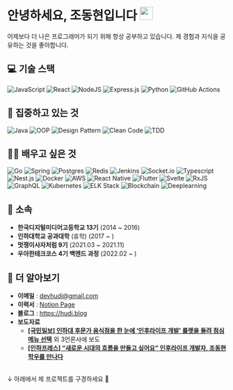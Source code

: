 # 안녕하세요, 조동현입니다 <img src="https://media.giphy.com/media/hvRJCLFzcasrR4ia7z/giphy.gif" width="30px">

어제보다 더 나은 프로그래머가 되기 위해 항상 공부하고 있습니다. 제 경험과 지식을 공유하는 것을 좋아합니다.

## 💻 기술 스택

![JavaScript](https://img.shields.io/badge/Javascript-%2320232a.svg?style=flat-square&logo=javascript&logoColor=%23F7DF1E)
![React](https://img.shields.io/badge/React-%2320232a.svg?style=flat-square&logo=react&logoColor=#61DAFB)
![NodeJS](https://img.shields.io/badge/node.js-%2320232a?style=flat-square&logo=node.js&logoColor=#339933)
![Express.js](https://img.shields.io/badge/ExpressJS-%2320232a.svg?style=flat-square&logo=express&logoColor=%2361DAFB)
![Python](https://img.shields.io/badge/Python-%2320232a?style=flat-square&logo=python&logoColor=#3776AB)
![GitHub Actions](https://img.shields.io/badge/Github_Actions-%2320232a.svg?style=flat-square&logo=githubactions&logoColor=2088FF)


## 🧐 집중하고 있는 것

![Java](https://img.shields.io/badge/Java-%2320232a.svg?style=flat-square&logo=java&logoColor=E01E23)
![OOP](https://img.shields.io/badge/Object_Oriented_Programming-%2320232a.svg?style=flat-square&logo=SlickPic&logoColor=FFFFFF)
![Design Pattern](https://img.shields.io/badge/Design_Pattern-%2320232a.svg?style=flat-square&logo=SlickPic&logoColor=FFFFFF)
![Clean Code](https://img.shields.io/badge/Clean_Code-%2320232a.svg?style=flat-square&logo=Textpattern&logoColor=FFFFFF)
![TDD](https://img.shields.io/badge/Test_Driven_Development-%2320232a.svg?style=flat-square&logo=FutureLearn&logoColor=FFFFFF)

## 👨‍💻 배우고 싶은 것

![Go](https://img.shields.io/badge/Go-%2320232a.svg?style=flat-square&logo=go&logoColor=#27B4A7)
![Spring](https://img.shields.io/badge/Spring-%2320232a.svg?style=flat-square&logo=spring&logoColor=#6DB33F)
![Postgres](https://img.shields.io/badge/PostgreSQL-%2320232a.svg?style=flat-square&logo=postgresql&logoColor=#4169E1)
![Redis](https://img.shields.io/badge/Redis-%2320232a.svg?style=flat-square&logo=redis&logoColor=DD0031)
![Jenkins](https://img.shields.io/badge/jenkins-%2320232a.svg?style=flat-square&logo=Jenkins&logoColor=#ffffff)
![Socket.io](https://img.shields.io/badge/Socket.io-%2320232a?style=flat-square&logo=socket.io&badgeColor=010101)
![Typescript](https://img.shields.io/badge/Typescript-%2320232a.svg?style=flat-square&logo=typescript&logoColor=#3178C6)
![Nest.js](https://img.shields.io/badge/NestJS-%2320232a.svg?style=flat-square&logo=nestjs&logoColor=E0234E)
![Docker](https://img.shields.io/badge/Docker-%2320232a.svg?style=flat-square&logo=docker&logoColor=#2496ED)
![AWS](https://img.shields.io/badge/AWS-%2320232a.svg?style=flat-square&logo=amazon-aws&logoColor=FF7800)
![React Native](https://img.shields.io/badge/React_Native-%2320232a.svg?style=flat-square&logo=react&logoColor=#61DAFB)
![Flutter](https://img.shields.io/badge/Flutter-%2320232a.svg?style=flat-square&logo=flutter&logoColor=62AEEA)
![Svelte](https://img.shields.io/badge/Svelte-%2320232a.svg?style=flat-square&logo=svelte&logoColor=#FF3E00)
![RxJS](https://img.shields.io/badge/Rxjs-%2320232a.svg?style=flat-square&logo=reactivex&logoColor=E0098A)
![GraphQL](https://img.shields.io/badge/-GraphQL-%2320232a?style=flat-square&logo=graphql&logoColor=E10098)
![Kubernetes](https://img.shields.io/badge/Kubernetes-%2320232a.svg?style=flat-square&logo=kubernetes&logoColor=#326CE5)
![ELK Stack](https://img.shields.io/badge/-ELK%20Stack-%2320232a?style=flat-square&logo=elasticsearch&logoColor=005571)
![Blockchain](https://img.shields.io/badge/Blockchain-%2320232a?style=flat-square&logo=Ethereum&logoColor=#ffffff)
![Deeplearning](https://img.shields.io/badge/Deeplearning-%2320232a.svg?style=flat-square&logo=TensorFlow&logoColor=#FF6F00)

## 🏢 소속

- **한국디지털미디어고등학교 13기** (2014 ~ 2016)
- **인하대학교 공과대학** (휴학) (2017 ~ )
- **멋쟁이사자처럼 9기** (2021.03 ~ 2021.11)
- **우아한테크코스 4기 백엔드 과정** (2022.02 ~ )

## 🔗 더 알아보기

- **이메일** : devhudi@gmail.com
- **이력서** : [Notion Page](https://devhudi.notion.site/Donghyun-Cho-s-R-sum-0c1d1a1b35284d1eaf05c5bfac4a3cad)
- **블로그** : https://hudi.blog
- **보도자료**
  - **[[국민일보] 인하대 후문가 음식점을 한 눈에 ‘인후라이프 개발’ 룰렛을 돌려 점심 메뉴 선택](http://news.kmib.co.kr/article/view.asp?arcid=0012267786&code=61121411&cp=nv)** 외 3언론사에 보도
  - [**[인하프레스] “새로운 시대의 흐름을 만들고 싶어요” 인후라이프 개발자, 조동현 학우를 만나다**](http://www.inhapress.com/news/articleView.html?idxno=7721)

<br/>
↓ 아래에서 제 프로젝트를 구경하세요 🙂
